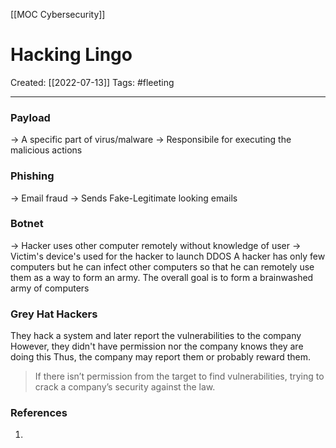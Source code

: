 [[MOC Cybersecurity]]

# Hacking Lingo
Created:  [[2022-07-13]]
Tags: #fleeting 

---
### Payload
-> A specific part of virus/malware
-> Responsibile for executing the malicious actions


### Phishing
-> Email fraud
-> Sends Fake-Legitimate looking emails


### Botnet
-> Hacker uses other computer remotely without knowledge of user
-> Victim's device's used for the hacker to launch DDOS
A hacker has only few computers but he can infect other computers so that he can remotely use them as a way to form an army. The overall goal is to form a  brainwashed army of computers


### Grey Hat Hackers
They hack a system and later report the vulnerabilities to the company
However, they didn't have permission nor the company knows they are doing this
Thus, the company may report them or probably reward them.
>If there isn’t permission from the target to find vulnerabilities, trying to crack a company’s security against the law.














### References
1. 